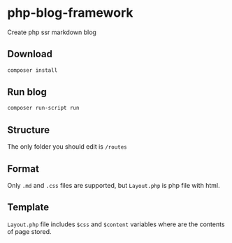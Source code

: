 # php-blog-framework

Create php ssr markdown blog

## Download

```bash
composer install
```

## Run blog

```bash
composer run-script run
```

## Structure

The only folder you should edit is `/routes`

## Format

Only `.md` and `.css` files are supported, but `Layout.php` is php file with html.

## Template

`Layout.php` file includes `$css` and `$content` variables where are the contents of page stored.
